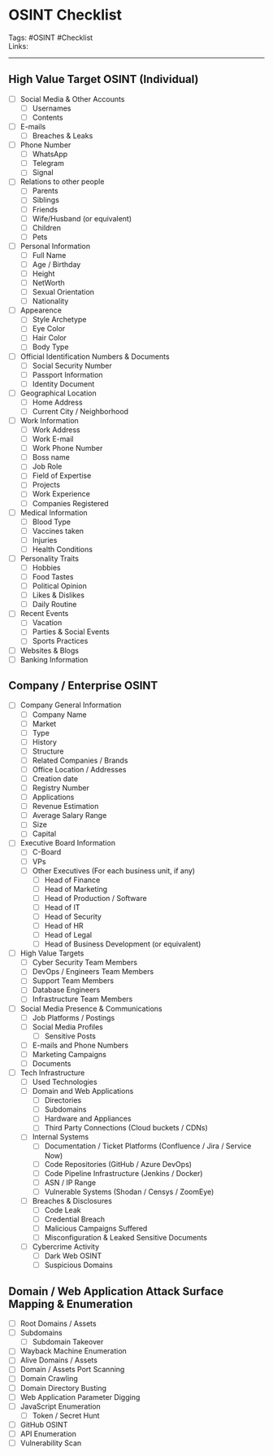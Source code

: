 # OSINT Checklist
Tags: #OSINT #Checklist \
Links:

---

## High Value Target OSINT (Individual)

- [ ] Social Media & Other Accounts
	- [ ] Usernames
	- [ ] Contents
- [ ] E-mails
	- [ ] Breaches & Leaks
- [ ] Phone Number
	- [ ] WhatsApp
	- [ ] Telegram
	- [ ] Signal
- [ ] Relations to other people
	- [ ] Parents
	- [ ] Siblings
	- [ ] Friends
	- [ ] Wife/Husband (or equivalent)
	- [ ] Children
	- [ ] Pets
- [ ] Personal Information
	- [ ] Full Name
	- [ ] Age / Birthday
	- [ ] Height
	- [ ] NetWorth
	- [ ] Sexual Orientation
	- [ ] Nationality
- [ ] Appearence
	- [ ] Style Archetype
	- [ ] Eye Color
	- [ ] Hair Color
	- [ ] Body Type
- [ ] Official Identification Numbers & Documents
	- [ ] Social Security Number
	- [ ] Passport Information
	- [ ] Identity Document
- [ ] Geographical Location
	- [ ] Home Address
	- [ ] Current City / Neighborhood
- [ ] Work Information
	- [ ] Work Address
	- [ ] Work E-mail
	- [ ] Work Phone Number
	- [ ] Boss name
	- [ ] Job Role
	- [ ] Field of Expertise
	- [ ] Projects
	- [ ] Work Experience
	- [ ] Companies Registered
- [ ] Medical Information
	- [ ] Blood Type
	- [ ] Vaccines taken
	- [ ] Injuries
	- [ ] Health Conditions
- [ ] Personality Traits
	- [ ] Hobbies
	- [ ] Food Tastes
	- [ ] Political Opinion
	- [ ] Likes & Dislikes
	- [ ] Daily Routine
- [ ] Recent Events
	- [ ] Vacation
	- [ ] Parties & Social Events
	- [ ] Sports Practices
- [ ] Websites & Blogs
- [ ] Banking Information

## Company / Enterprise OSINT

- [ ] Company General Information
	- [ ] Company Name
	- [ ] Market
	- [ ] Type
 	- [ ] History
	- [ ] Structure
	- [ ] Related Companies / Brands
	- [ ] Office Location / Addresses
	- [ ] Creation date
 	- [ ] Registry Number
  	- [ ] Applications 
	- [ ] Revenue Estimation
	- [ ] Average Salary Range
	- [ ] Size
 	- [ ] Capital 
- [ ] Executive Board Information
	- [ ] C-Board
	- [ ] VPs
	- [ ] Other Executives (For each business unit, if any)
		- [ ] Head of Finance
		- [ ] Head of Marketing
		- [ ] Head of Production / Software
		- [ ] Head of IT
		- [ ] Head of Security
		- [ ] Head of HR
		- [ ] Head of Legal
		- [ ] Head of Business Development (or equivalent)
- [ ] High Value Targets
	- [ ] Cyber Security Team Members
	- [ ] DevOps / Engineers Team Members
	- [ ] Support Team Members
 	- [ ] Database Engineers
  	- [ ] Infrastructure Team Members 
- [ ] Social Media Presence & Communications
	- [ ] Job Platforms / Postings
	- [ ] Social Media Profiles
		- [ ] Sensitive Posts
  	- [ ] E-mails and Phone Numbers
	- [ ] Marketing Campaigns
 	- [ ] Documents 
- [ ] Tech Infrastructure
	- [ ] Used Technologies
	- [ ] Domain and Web Applications
		- [ ] Directories
		- [ ] Subdomains
		- [ ] Hardware and Appliances 
		- [ ] Third Party Connections (Cloud buckets / CDNs)
	- [ ] Internal Systems
		- [ ] Documentation / Ticket Platforms (Confluence / Jira / Service Now)
		- [ ] Code Repositories (GitHub / Azure DevOps)
		- [ ] Code Pipeline Infrastructure (Jenkins / Docker) 
		- [ ] ASN / IP Range
		- [ ] Vulnerable Systems (Shodan / Censys / ZoomEye)
	- [ ] Breaches & Disclosures
		- [ ] Code Leak
		- [ ] Credential Breach
		- [ ] Malicious Campaigns Suffered
		- [ ] Misconfiguration & Leaked Sensitive Documents
	- [ ] Cybercrime Activity
		- [ ] Dark Web OSINT
		- [ ] Suspicious Domains

## Domain / Web Application Attack Surface Mapping & Enumeration

- [ ] Root Domains / Assets
- [ ] Subdomains
	- [ ] Subdomain Takeover 
- [ ] Wayback Machine Enumeration
- [ ] Alive Domains / Assets
- [ ] Domain / Assets Port Scanning
- [ ] Domain Crawling
- [ ] Domain Directory Busting
- [ ] Web Application Parameter Digging
- [ ] JavaScript Enumeration
	- [ ] Token / Secret Hunt
- [ ] GitHub OSINT
- [ ] API Enumeration
- [ ] Vulnerability Scan
